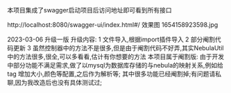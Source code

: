 本项目集成了swagger启动项目后访问地址即可看到所有接口 

http://localhost:8080/swagger-ui/index.html#/
效果图 1654158923598.jpg


2023-03-06 升级一版
升级内容: 
    1 文件导入,根据import插件导入
    2 部分阉割代码更新
    3 虽然控制器中的方法不是很多,但是由于阉割代码不好弄,其实NebulaUtil中的方法很多,很全,可以多看看,估计有你想要的方法
本项目属于阉割版: 由于开发中部分功能不满足需求,做了以mysql为数据库存储的与nebula的映射关系,例如给tag 增加大小,颜色等配置,之后作为解析等;
                其中很多功能已经阉割掉;有问题请私聊,因为我改造后也没有具体测试过;






